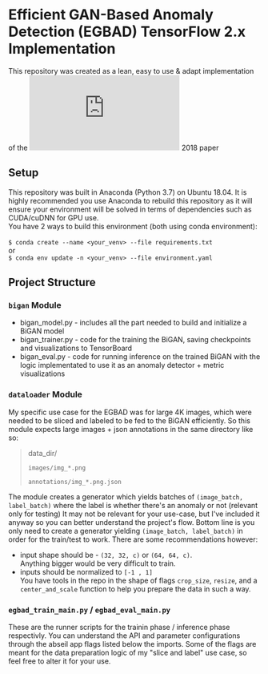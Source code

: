 # Efficient GAN-Based Anomaly Detection (EGBAD) TensorFlow 2.x Implementation

This repository was created as a lean, easy to use & adapt implementation of the ![Efficient GAN-Based Anomaly Detection](https://arxiv.org/pdf/1802.06222v2.pdf) 2018 paper

## Setup
This repository was built in Anaconda (Python 3.7) on Ubuntu 18.04. It is highly recommended you use Anaconda to rebuild this repository as it will ensure
your environment will be solved in terms of dependencies such as CUDA/cuDNN for GPU use. <br>
You have 2 ways to build this environment (both using conda environment): <br>
<br>
`$ conda create --name <your_venv> --file requirements.txt` <br>
or <br>
`$ conda env update -n <your_venv> --file environment.yaml` <br>

## Project Structure

### `bigan` Module
- bigan_model.py - includes all the part needed to build and initialize a BiGAN model
- bigan_trainer.py - code for the training the BiGAN, saving checkpoints and visualizations to TensorBoard
- bigan_eval.py - code for running inference on the trained BiGAN with the logic implementated to use it as an anomaly detector + metric visualizations

### `dataloader` Module
My specific use case for the EGBAD was for large 4K images, which were needed to be sliced and labeled to be fed to the BiGAN efficiently.
So this module expects large images + json annotations in the same directory like so: <br>

> data_dir/ 
>
>     images/img_*.png
>
>     annotations/img_*.png.json

The module creates a generator which yields batches of `(image_batch, label_batch)` where the label is whether there's an anomaly or not (relevant only for testing)
It may not be relevant for your use-case, but I've included it anyway so you can better understand the project's flow. 
Bottom line is you only need to create a generator yielding `(image_batch, label_batch)` in order for the train/test to work.
There are some recommendations however:
- input shape should be - `(32, 32, c)` or `(64, 64, c)`. <br> Anything bigger would be very difficult to train.
- inputs should be normalized to `[-1 , 1]` <br>
You have tools in the repo in the shape of flags `crop_size`, `resize`, and a `center_and_scale` function to help you prepare the data in such a way.

### `egbad_train_main.py` / `egbad_eval_main.py`
These are the runner scripts for the trainin phase / inference phase respectivly. You can understand the API and parameter configurations through the
abseil app flags listed below the imports.
Some of the flags are meant for the data preparation logic of my "slice and label" use case, so feel free to alter it for your use. 
